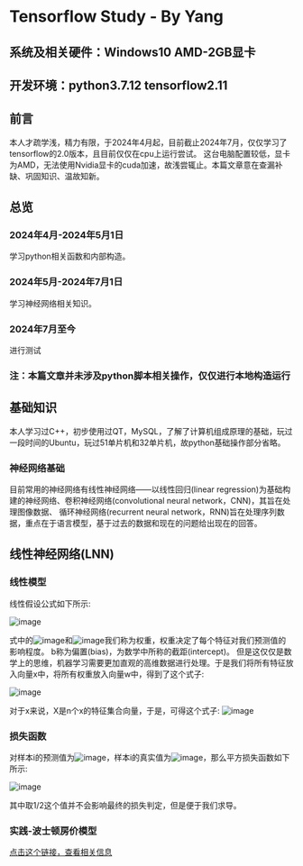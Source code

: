 # Tensorflow Study - By Yang
## 系统及相关硬件：Windows10 AMD-2GB显卡 
## 开发环境：python3.7.12 tensorflow2.11
## 前言
本人才疏学浅，精力有限，于2024年4月起，目前截止2024年7月，仅仅学习了tensorflow的2.0版本，且目前仅仅在cpu上运行尝试。 
这台电脑配置较低，显卡为AMD，无法使用Nvidia显卡的cuda加速，故浅尝辄止。本篇文章意在查漏补缺、巩固知识、温故知新。 
## 总览
### 2024年4月-2024年5月1日
学习python相关函数和内部构造。 
### 2024年5月-2024年7月1日
学习神经网络相关知识。 
### 2024年7月至今
进行测试
### 注：本篇文章并未涉及python脚本相关操作，仅仅进行本地构造运行
## 基础知识
本人学习过C++，初步使用过QT，MySQL，了解了计算机组成原理的基础，玩过一段时间的Ubuntu，玩过51单片机和32单片机，故python基础操作部分省略。 
### 神经网络基础
目前常用的神经网络有线性神经网络——以线性回归(linear regression)为基础构建的神经网络、卷积神经网络(convolutional neural network，CNN)，其旨在处理图像数据、 
循环神经网络(recurrent neural network，RNN)旨在处理序列数据，重点在于语言模型，基于过去的数据和现在的问题给出现在的回答。 
## 线性神经网络(LNN)
### 线性模型
线性假设公式如下所示: 

![image](https://github.com/user-attachments/assets/2fb1d234-1896-47eb-9129-9d01f0f4eda0) 

式中的![image](https://github.com/user-attachments/assets/efe7a4ab-993a-488a-ae85-dda6c407e5a9)和![image](https://github.com/user-attachments/assets/614c9089-1c0d-41e2-86ff-177f4fa04352)我们称为权重，权重决定了每个特征对我们预测值的影响程度。 
b称为偏置(bias)，为数学中所称的截距(intercept)。 
但是这仅仅是数学上的思维，机器学习需要更加直观的高维数据进行处理。于是我们将所有特征放入向量x中，将所有权重放入向量w中，得到了这个式子: 

![image](https://github.com/user-attachments/assets/46ce6a53-2215-4b57-afec-eaa0a88e6c46) 
 
对于x来说，X是n个x的特征集合向量，于是，可得这个式子: 
![image](https://github.com/user-attachments/assets/5457cdbb-fa37-41d4-923c-5ca90d9a6f1b)
### 损失函数
对样本i的预测值为![image](https://github.com/user-attachments/assets/43c28a78-8571-41a9-a357-44dc1540816d)，样本i的真实值为![image](https://github.com/user-attachments/assets/b4c6baf9-9b06-4788-95d2-dfc05c4dae20)，那么平方损失函数如下所示: 

![image](https://github.com/user-attachments/assets/07781323-101a-47ec-ba97-dcb377e094b4) 

其中取1/2这个值并不会影响最终的损失判定，但是便于我们求导。 
### 实践-波士顿房价模型
[点击这个链接，查看相关信息](https://github.com/happyeveday/Boston_price)
